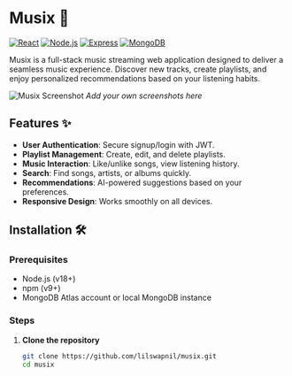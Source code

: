 # Musix 🎵

[![React](https://img.shields.io/badge/React-18.2.0-blue)](https://react.dev/)
[![Node.js](https://img.shields.io/badge/Node.js-18.16.0-green)](https://nodejs.org/)
[![Express](https://img.shields.io/badge/Express-4.18.2-lightgrey)](https://expressjs.com/)
[![MongoDB](https://img.shields.io/badge/MongoDB-6.0.8-green)](https://www.mongodb.com/)

Musix is a full-stack music streaming web application designed to deliver a seamless music experience. Discover new tracks, create playlists, and enjoy personalized recommendations based on your listening habits.

![Musix Screenshot](client/public/screenshot.png) *Add your own screenshots here*

## Features ✨

- **User Authentication**: Secure signup/login with JWT.
- **Playlist Management**: Create, edit, and delete playlists.
- **Music Interaction**: Like/unlike songs, view listening history.
- **Search**: Find songs, artists, or albums quickly.
- **Recommendations**: AI-powered suggestions based on your preferences.
- **Responsive Design**: Works smoothly on all devices.

## Installation 🛠️

### Prerequisites
- Node.js (v18+)
- npm (v9+)
- MongoDB Atlas account or local MongoDB instance

### Steps
1. **Clone the repository**
   ```bash
   git clone https://github.com/lilswapnil/musix.git
   cd musix
